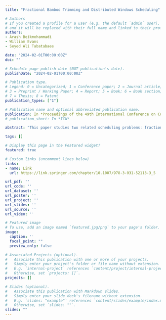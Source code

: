 ```yaml
---
title: "Fractional Bamboo Trimming and Distributed Windows Scheduling"

# Authors
# If you created a profile for a user (e.g. the default `admin` user), write the username (folder name) here 
# and it will be replaced with their full name and linked to their profile.
authors:
- Arash Beikmohammadi
- William Evans
- Seyed Ali Tabatabaee

date: "2024-02-01T00:00:00Z"
doi: ""

# Schedule page publish date (NOT publication's date).
publishDate: "2024-02-01T00:00:00Z"

# Publication type.
# Legend: 0 = Uncategorized; 1 = Conference paper; 2 = Journal article;
# 3 = Preprint / Working Paper; 4 = Report; 5 = Book; 6 = Book section;
# 7 = Thesis; 8 = Patent
publication_types: ["1"]

# Publication name and optional abbreviated publication name.
publication: In *Proceedings of the 49th International Conference on Current Trends in Theory and Practice of Computer Science*
# publication_short: In *ICW*

abstract: "This paper studies two related scheduling problems: fractional bamboo trimming and distributed windows scheduling. In the fractional bamboo trimming problem, we are given n bamboos with different growth rates and cut fractions. At the end of each day, we can cut a fraction of one bamboo. The goal is to design a perpetual schedule of cuts to minimize the height of the tallest bamboo ever. For this problem, we present a 2-approximation algorithm. In addition, we prove upper bounds on the approximation factors of well-known algorithms Reduce-Max and Reduce-Fastest(x) for this problem. In the closely related windows scheduling problem, given a multiset of positive integers W = {w₁, ..., wₙ}, we want to schedule n pages on broadcasting channels such that the time interval between any two consecutive appearances of the i-th page (1 ≤ i ≤ n) is at most wᵢ. The goal of this problem is to minimize the number of channels. We provide an algorithm for the windows scheduling problem that uses at most ⌈(d(W) + 1) / 0.75⌉ channels, where d(W) = ∑(i=1 to n)(1/wᵢ). When d(W) ≤ 46, our algorithm guarantees a smaller upper bound on the number of channels than the best-known algorithm in the literature. We also describe the first approximation algorithm for the windows scheduling problem in a distributed setting, where input data is partitioned among a set of m machines. Furthermore, we introduce patterns of some multisets with d(W) ≤ 1 for which windows scheduling on one channel (i.e., pinwheel scheduling) is impossible."

tags: []

# Display this page in the Featured widget?
featured: true

# Custom links (uncomment lines below)
links:
- name: Link
  url: https://link.springer.com/chapter/10.1007/978-3-031-52113-3_5

url_pdf: ''
url_code: ''
url_dataset: ''
url_poster: ''
url_project: ''
url_slides: ''
url_source: ''
url_video: ''

# Featured image
# To use, add an image named `featured.jpg/png` to your page's folder. 
image:
  caption: ''
  focal_point: ""
  preview_only: false

# Associated Projects (optional).
#   Associate this publication with one or more of your projects.
#   Simply enter your project's folder or file name without extension.
#   E.g. `internal-project` references `content/project/internal-project/index.md`.
#   Otherwise, set `projects: []`.
projects: []

# Slides (optional).
#   Associate this publication with Markdown slides.
#   Simply enter your slide deck's filename without extension.
#   E.g. `slides: "example"` references `content/slides/example/index.md`.
#   Otherwise, set `slides: ""`.
slides: ""
---
```

